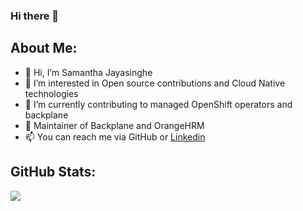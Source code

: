 ### Hi there 👋

##  About Me:
- 👋 Hi, I’m Samantha Jayasinghe
- 👀 I’m interested in Open source contributions and Cloud Native technologies  
- 🌱 I’m currently contributing to managed OpenShift operators and backplane
- 🙇 Maintainer of Backplane and OrangeHRM  
- 📫 You can reach me via GitHub or [Linkedin](https://www.linkedin.com/in/samanthatec/)

## GitHub Stats:
![](https://github-readme-stats.vercel.app/api?username=samanthajayasinghe&theme=tokyonight&hide_border=false&include_all_commits=false&count_private=false)

<!---
samanthajayasinghe/samanthajayasinghe is a ✨ special ✨ repository because its `README.md` (this file) appears on your GitHub profile.
You can click the Preview link to take a look at your changes.
--->
